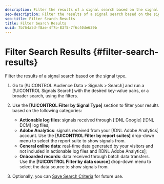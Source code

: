 ```yaml
---
description: Filter the results of a signal search based on the signal type.
seo-description: Filter the results of a signal search based on the signal type.
seo-title: Filter Search Results
title: Filter Search Results
uuid: 7b764a5d-f8ae-4f7b-83f5-7f6c40de639b
---
```


# Filter Search Results {#filter-search-results}

Filter the results of a signal search based on the signal type.

1. Go to [!UICONTROL Audience Data > Signals > Search] and run a [!UICONTROL Signals Search] with the desired key-value pairs, or a broader search, using the filters.
2. Use the **[!UICONTROL Filter by Signal Type]** section to filter your results based on the following categories:

    * **Actionable log files**: signals received through [!DNL Google] [!DNL DCM] log files;
    * **Adobe Analytics**: signals received from your [!DNL Adobe Analytics] account. Use the **[!UICONTROL Filter by report suites]** drop-down menu to select the report suite to show signals from.
    * **General online data**: real-time data generated by your visitors and not included in actionable log files and [!DNL Adobe Analytics];
    * **Onboarded records**: data received through batch data transfers. Use the **[!UICONTROL Filter by data source]** drop-down menu to select the data source to show signals from.

3. Optionally, you can [Save Search Criteria](../../../c-features/data-explorer/data-explorer-signals-search/data-explorer-save-search.md#task_F78A67C962D94C1D828B2A4941EAFB6A) for future use.
